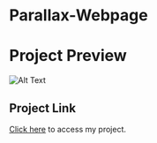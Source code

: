 # Parallax-Webpage <br>

# Project Preview

![Alt Text](https://github.com/asknksk/Parallax-Website/blob/master/Animation.gif)

## Project Link

<a href="https://asknksk.github.io/Parallax-Website/" target="_blank">Click here</a> to access my project.
